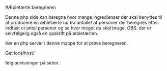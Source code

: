 #Æbletærte beregneren 

Denne php side kan beregne hvor mange ingredienser der skal benyttes til at producere en æbletærte ud fra antallet af personer der beregnes efter. 
Indtast et antal personer og se hvor meget du skal bruge. 
OBS. der er selvfølgelig også en opskrift på æbletærten.

Kør en php server i denne mappe for at prøve beregneren. 

Get localhost/ 

følg anvisninger på siden. 


